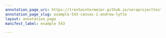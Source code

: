 ```yaml
---
annotation_page_uri: https://trentwintermeier.github.io/veraprojecttest/annotations/example-543-canvas-1-andrew-lytle.json
annotation_page_slug: example-543-canvas-1-andrew-lytle
layout: annotation_page
manifest_label: example 543

---
```

